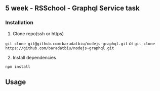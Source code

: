 ## 5 week - RSSchool - Graphql Service task

### Installation

1. Clone repo(ssh or https)

`git clone git@github.com:baradatbiu/nodejs-graphql.git`
or
`git clone https://github.com/baradatbiu/nodejs-graphql.git`

2. Install dependencies

`npm install`

## Usage
